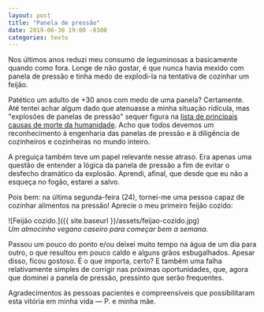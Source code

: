 ```yaml
---
layout: post
title: "Panela de pressão"
date: 2019-06-30 19:00 -0300
categories: texto
---
```

Nos últimos anos reduzi meu consumo de leguminosas a basicamente quando como fora. Longe de não gostar, é que nunca havia mexido com panela de pressão e tinha medo de explodi-la na tentativa de cozinhar um feijão.

Patético um adulto de +30 anos com medo de uma panela? Certamente. Até tentei achar algum dado que atenuasse a minha situação ridícula, mas "explosões de panelas de pressão" sequer figura na [lista de principais causas de morte da humanidade](https://ourworldindata.org/what-does-the-world-die-from). Acho que todos devemos um reconhecimento à engenharia das panelas de pressão e à diligência de cozinheiros e cozinheiras no mundo inteiro.

A preguiça também teve um papel relevante nesse atraso. Era apenas uma questão de entender a lógica da panela de pressão a fim de evitar o desfecho dramático da explosão. Aprendi, afinal, que desde que eu não a esqueça no fogão, estarei a salvo.

Pois bem: na última segunda-feira (24), tornei-me uma pessoa capaz de cozinhar alimentos na pressão! Aprecie o meu primeiro feijão cozido:

![Feijão cozido.]({{ site.baseurl }}/assets/feijao-cozido.jpg)  
_Um almocinho vegano caseiro para começar bem a semana._

Passou um pouco do ponto e/ou deixei muito tempo na água de um dia para outro, o que resultou em pouco caldo e alguns grãos esbugalhados. Apesar disso, ficou gostoso. É o que importa, certo? E também uma falha relativamente simples de corrigir nas próximas oportunidades, que, agora que dominei a panela de pressão, pressinto que serão frequentes.

Agradecimentos às pessoas pacientes e compreensíveis que possibilitaram esta vitória em minha vida — P. e minha mãe. 
